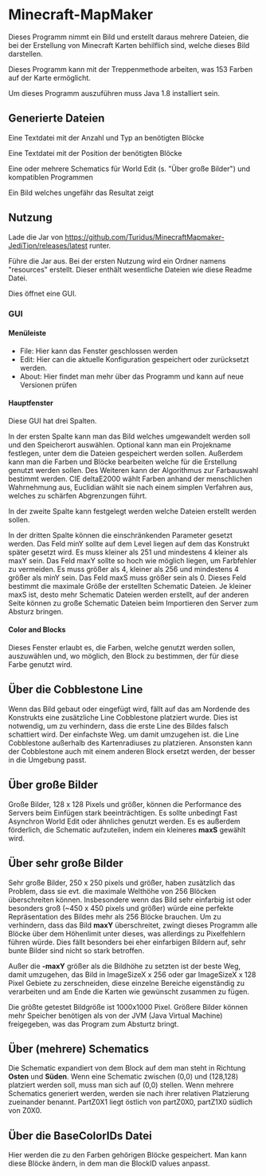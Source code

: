 # Minecraft-MapMaker


Dieses Programm nimmt ein Bild und erstellt daraus mehrere Dateien, die bei der Erstellung von Minecraft Karten behilflich sind, welche dieses Bild darstellen.

Dieses Programm kann mit der Treppenmethode arbeiten, was 153 Farben auf der Karte ermöglicht.

Um dieses Programm auszuführen muss Java 1.8 installiert sein.

## Generierte Dateien

Eine Textdatei mit der Anzahl und Typ an benötigten Blöcke

Eine Textdatei mit der Position der benötigten Blöcke

Eine oder mehrere Schematics für World Edit (s. "Über große Bilder") und kompatiblen Programmen

Ein Bild welches ungefähr das Resultat zeigt

## Nutzung

Lade die Jar von https://github.com/Turidus/MinecraftMapmaker-JediTion/releases/latest runter.

Führe die Jar aus. Bei der ersten Nutzung wird ein Ordner namens "resources" erstellt. Dieser enthält wesentliche Dateien
wie diese Readme Datei. 

Dies öffnet eine GUI.

### GUI
#### Menüleiste

- File: Hier kann das Fenster geschlossen werden
- Edit: Hier can die aktuelle Konfiguration gespeichert oder zurücksetzt werden.
- About: Hier findet man mehr über das Programm und kann auf neue Versionen prüfen

#### Hauptfenster
Diese GUI hat drei Spalten.

In der ersten Spalte kann man das Bild welches umgewandelt werden soll und den Speicherort auswählen. Optional kann man ein Projekname festlegen,
unter dem die Dateien gespeichert werden sollen. Außerdem kann man die Farben und Blöcke bearbeiten welche für die Erstellung genutzt werden sollen.
Des Weiteren kann der Algorithmus zur Farbauswahl bestimmt werden. CIE deltaE2000 wählt Farben anhand der menschlichen Wahrnehmung aus,
Euclidian wählt sie nach einem simplen Verfahren aus, welches zu schärfen Abgrenzungen führt.

In der zweite Spalte kann festgelegt werden welche Dateien erstellt werden sollen.

In der dritten Spalte können die einschränkenden Parameter gesetzt werden.
Das Feld minY sollte auf dem Level liegen auf dem das Konstrukt später gesetzt wird. Es muss kleiner als 251 und mindestens 4 kleiner als maxY sein.
Das Feld maxY sollte so hoch wie möglich liegen, um Farbfehler zu vermeiden. Es muss größer als 4, kleiner als 256 und mindestens 4 größer als minY sein.
Das Feld maxS muss größer sein als 0. Dieses Feld bestimmt die maximale Größe der erstellten Schematic Dateien. Je kleiner maxS ist, 
desto mehr Schematic Dateien werden erstellt, auf der anderen Seite können zu große Schematic Dateien beim Importieren den Server zum Absturz bringen. 

#### Color and Blocks
Dieses Fenster erlaubt es, die Farben, welche genutzt werden sollen, auszuwählen und, wo möglich, den Block zu bestimmen,
der für diese Farbe genutzt wird.

## Über die Cobblestone Line
Wenn das Bild gebaut oder eingefügt wird, fällt auf das am Nordende des Konstrukts eine zusätzliche Line Cobblestone platziert wurde.
Dies ist notwendig, um zu verhindern, dass die erste Line des Bildes falsch schattiert wird.
Der einfachste Weg. um damit umzugehen ist. die Line Cobblestone außerhalb des Kartenradiuses zu platzieren. Ansonsten kann 
der Cobblestone auch mit einem anderen Block ersetzt werden, der besser in die Umgebung passt.

## Über große Bilder
Große Bilder, 128 x 128 Pixels und größer, können die Performance des Servers beim Einfügen stark beeinträchtigen.
Es sollte unbedingt Fast Asynchron World Edit oder ähnliches genutzt werden. Es es außerdem förderlich, die Schematic aufzuteilen,
indem ein kleineres **maxS** gewählt wird.

## Über sehr große Bilder
Sehr große Bilder, 250 x 250 pixels und größer, haben zusätzlich das Problem, dass sie evt. die maximale Welthöhe von 256
Blöcken überschreiten können. Insbesondere wenn das Bild sehr einfarbig ist oder besonders groß (~450 x 450 pixels und größer)
würde eine perfekte Repräsentation des Bildes mehr als 256 Blöcke brauchen. Um zu verhindern, dass das Bild **maxY** überschreitet, zwingt dieses Programm alle Blöcke über dem Höhenlimit unter dieses, was allerdings zu Pixelfehlern führen würde.
Dies fällt besonders bei eher einfarbigen Bildern auf, sehr bunte Bilder sind nicht so stark betroffen.

Außer die **-maxY** größer als die Bildhöhe zu setzten ist der beste Weg, damit umzugehen, das Bild in ImageSizeX x 256 oder gar
ImageSizeX x 128 Pixel Gebiete zu zerschneiden, diese einzelne Bereiche eigenständig zu verarbeiten und am Ende die Karten wie gewünscht
zusammen zu fügen.

Die größte getestet Bildgröße ist 1000x1000 Pixel. Größere Bilder können mehr Speicher benötigen als von der JVM
(Java Virtual Machine) freigegeben, was das Program zum Absturtz bringt.


## Über (mehrere) Schematics
Die Schematic expandiert von dem Block auf dem man steht in Richtung **Osten** und **Süden**. Wenn eine Schematic zwischen (0,0)
und (128,128) platziert werden soll, muss man sich auf (0,0) stellen. Wenn mehrere Schematics generiert werden, werden sie
nach ihrer relativen Platzierung zueinander benannt. PartZ0X1 liegt östlich von partZ0X0, 
partZ1X0 südlich von Z0X0.

## Über die BaseColorIDs Datei
Hier werden die zu den Farben gehörigen Blöcke gespeichert. Man kann diese Blöcke ändern, in dem man die BlockID values anpasst.
